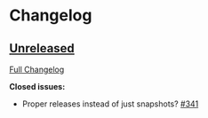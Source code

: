 # Changelog

## [Unreleased](https://github.com/m2e-code-quality/m2e-code-quality/tree/HEAD)

[Full Changelog](https://github.com/m2e-code-quality/m2e-code-quality/compare/2.1.0...HEAD)

**Closed issues:**

- Proper releases instead of just snapshots? [\#341](https://github.com/m2e-code-quality/m2e-code-quality/issues/341)

